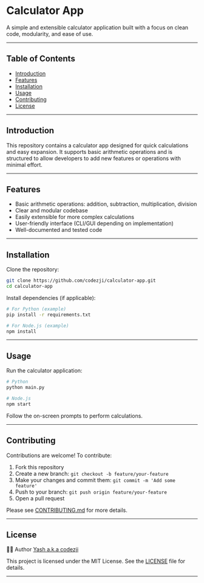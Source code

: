 # Calculator App

A simple and extensible calculator application built with a focus on clean code, modularity, and ease of use.

---

## Table of Contents

- [Introduction](#introduction)
- [Features](#features)
- [Installation](#installation)
- [Usage](#usage)
- [Contributing](#contributing)
- [License](#license)

---

## Introduction

This repository contains a calculator app designed for quick calculations and easy expansion. It supports basic arithmetic operations and is structured to allow developers to add new features or operations with minimal effort.

---

## Features

- Basic arithmetic operations: addition, subtraction, multiplication, division
- Clear and modular codebase
- Easily extensible for more complex calculations
- User-friendly interface (CLI/GUI depending on implementation)
- Well-documented and tested code

---

## Installation

Clone the repository:

```bash
git clone https://github.com/codezji/calculator-app.git
cd calculator-app
```

Install dependencies (if applicable):

```bash
# For Python (example)
pip install -r requirements.txt

# For Node.js (example)
npm install
```

---

## Usage

Run the calculator application:

```bash
# Python
python main.py

# Node.js
npm start
```

Follow the on-screen prompts to perform calculations.

---

## Contributing

Contributions are welcome! To contribute:

1. Fork this repository
2. Create a new branch: `git checkout -b feature/your-feature`
3. Make your changes and commit them: `git commit -m 'Add some feature'`
4. Push to your branch: `git push origin feature/your-feature`
5. Open a pull request

Please see [CONTRIBUTING.md](CONTRIBUTING.md) for more details.

---

## License

🧑‍💻 Author
[Yash a.k.a codezji](https://github.com/codezji)

This project is licensed under the MIT License. See the [LICENSE](LICENSE) file for details.

---
